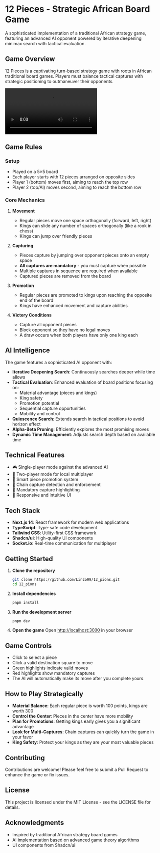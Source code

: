 # 12 Pieces - Strategic African Board Game

A sophisticated implementation of a traditional African strategy game, featuring an advanced AI opponent powered by iterative deepening minimax search with tactical evaluation.

## Game Overview

12 Pieces is a captivating turn-based strategy game with roots in African traditional board games. Players must balance tactical captures with strategic positioning to outmaneuver their opponents.

![12 Pieces Game Demo](12_pions.mov)

## Game Rules

### Setup
- Played on a 5×5 board
- Each player starts with 12 pieces arranged on opposite sides
- Player 1 (bottom) moves first, aiming to reach the top row
- Player 2 (top/AI) moves second, aiming to reach the bottom row

### Core Mechanics
1. **Movement**
   - Regular pieces move one space orthogonally (forward, left, right)
   - Kings can slide any number of spaces orthogonally (like a rook in chess)
   - Kings can jump over friendly pieces

2. **Capturing**
   - Pieces capture by jumping over opponent pieces onto an empty space
   - **All captures are mandatory** - you must capture when possible
   - Multiple captures in sequence are required when available
   - Captured pieces are removed from the board

3. **Promotion**
   - Regular pieces are promoted to kings upon reaching the opposite end of the board
   - Kings have enhanced movement and capture abilities

4. **Victory Conditions**
   - Capture all opponent pieces
   - Block opponent so they have no legal moves
   - A draw occurs when both players have only one king each

## AI Intelligence

The game features a sophisticated AI opponent with:

- **Iterative Deepening Search**: Continuously searches deeper while time allows
- **Tactical Evaluation**: Enhanced evaluation of board positions focusing on:
  - Material advantage (pieces and kings)
  - King safety
  - Promotion potential
  - Sequential capture opportunities
  - Mobility and control
- **Quiescence Search**: Extends search in tactical positions to avoid horizon effect
- **Alpha-Beta Pruning**: Efficiently explores the most promising moves
- **Dynamic Time Management**: Adjusts search depth based on available time

## Technical Features

- 🎮 Single-player mode against the advanced AI
- 👥 Two-player mode for local multiplayer
- 👑 Smart piece promotion system
- 🔄 Chain capture detection and enforcement
- 🎯 Mandatory capture highlighting
- 💫 Responsive and intuitive UI

## Tech Stack

- **Next.js 14**: React framework for modern web applications
- **TypeScript**: Type-safe code development
- **Tailwind CSS**: Utility-first CSS framework
- **Shadcn/ui**: High-quality UI components
- **Socket.io**: Real-time communication for multiplayer

## Getting Started

1. **Clone the repository**
   ```bash
   git clone https://github.com/Linzo99/12_pions.git
   cd 12_pions
   ```

2. **Install dependencies**
   ```bash
   pnpm install
   ```

3. **Run the development server**
   ```bash
   pnpm dev
   ```

4. **Open the game**
   Open [http://localhost:3000](http://localhost:3000) in your browser

## Game Controls

- Click to select a piece
- Click a valid destination square to move
- Green highlights indicate valid moves
- Red highlights show mandatory captures
- The AI will automatically make its move after you complete yours

## How to Play Strategically

- **Material Balance**: Each regular piece is worth 100 points, kings are worth 300
- **Control the Center**: Pieces in the center have more mobility
- **Plan for Promotions**: Getting kings early gives you a significant advantage
- **Look for Multi-Captures**: Chain captures can quickly turn the game in your favor
- **King Safety**: Protect your kings as they are your most valuable pieces

## Contributing

Contributions are welcome! Please feel free to submit a Pull Request to enhance the game or fix issues.

## License

This project is licensed under the MIT License - see the LICENSE file for details.

## Acknowledgments

- Inspired by traditional African strategy board games
- AI implementation based on advanced game theory algorithms
- UI components from Shadcn/ui
